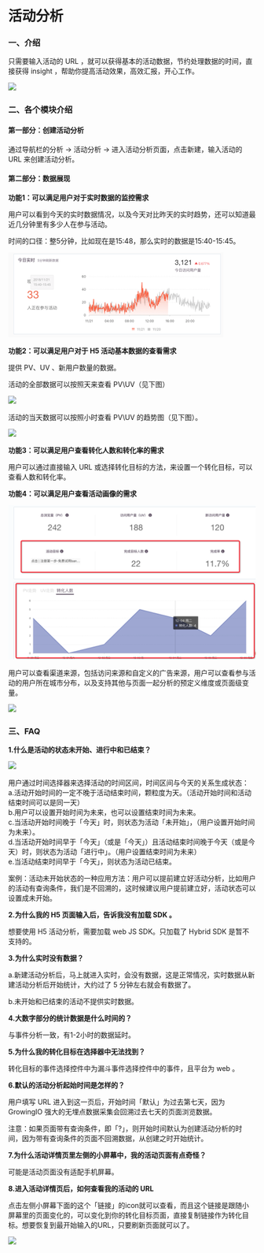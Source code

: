 # 活动分析

### **一、介绍**

只需要输入活动的 URL ，就可以获得基本的活动数据，节约处理数据的时间，直接获得 insight ，帮助你提高活动效果，高效汇报，开心工作。

![](../.gitbook/assets/huo-dong-fen-xi-gif.gif)

### **二、各个模块介绍**

#### 第一部分：创建活动分析

通过导航栏的分析 -&gt; 活动分析 -&gt; 进入活动分析页面，点击新建，输入活动的 URL 来创建活动分析。

#### 第二部分：数据展现

**功能1：可以满足用户对于实时数据的监控需求**

用户可以看到今天的实时数据情况，以及今天对比昨天的实时趋势，还可以知道最近几分钟里有多少人在参与活动。

时间的口径：整5分钟，比如现在是15:48，那么实时的数据是15:40-15:45。

![](../.gitbook/assets/image%20%28168%29.png)

**功能2：可以满足用户对于 H5 活动基本数据的查看需求**

提供 PV、UV 、新用户数量的数据。

活动的全部数据可以按照天来查看 PV\UV（见下图）

![](../.gitbook/assets/image-1.png)

活动的当天数据可以按照小时查看 PV\UV 的趋势图（见下图）。

![](../.gitbook/assets/image-2.png)

**功能3：可以满足用户查看转化人数和转化率的需求**

用户可以通过直接输入 URL 或选择转化目标的方法，来设置一个转化目标，可以查看人数和转化率。

**功能4：可以满足用户查看活动画像的需求**

![](../.gitbook/assets/image%20%2830%29.png)

用户可以查看渠道来源，包括访问来源和自定义的广告来源，用户可以查看参与活动的用户所在城市分布，以及支持其他与页面一起分析的预定义维度或页面级变量。

![](../.gitbook/assets/image-4.png)

### 三、FAQ

**1.什么是活动的状态未开始、进行中和已结束？**

![](../.gitbook/assets/+.jpg)

用户通过时间选择器来选择活动的时间区间，时间区间与今天的关系生成状态：  
a.活动开始时间的一定不晚于活动结束时间，颗粒度为天。（活动开始时间和活动结束时间可以是同一天）  
b.用户可以设置开始时间为未来，也可以设置结束时间为未来。  
c.当活动开始时间晚于「今天」时，则状态为活动「未开始」，（用户设置开始时间为未来）。  
d.当活动开始时间早于「今天」（或是「今天」）且活动结束时间晚于今天（或是今天）时，则状态为活动「进行中」。（用户设置结束时间为未来）  
e.当活动结束时间早于「今天」，则状态为活动已结束。

案例：活动未开始状态的一种应用方法：用户可以提前建立好活动分析，比如用户的活动有查询条件，我们是不回溯的，这时候建议用户提前建立好，活动状态可以设置成未开始。

**2.为什么我的 H5 页面输入后，告诉我没有加载 SDK 。**

想要使用 H5 活动分析，需要加载 web JS SDK。只加载了 Hybrid SDK 是暂不支持的。

**3.为什么实时没有数据？**

a.新建活动分析后，马上就进入实时，会没有数据，这是正常情况，实时数据从新建活动分析后开始统计，大约过了 5 分钟左右就会有数据了。

b.未开始和已结束的活动不提供实时数据。

**4.大数字部分的统计数据是什么时间的？**

与事件分析一致，有1-2小时的数据延时。

**5.为什么我的转化目标在选择器中无法找到？**

转化目标的事件选择控件中为漏斗事件选择控件中的事件，且平台为 web 。

**6.默认的活动分析起始时间是怎样的？**

用户填写 URL 进入到这一页后，开始时间「默认」为过去第七天，因为 GrowingIO 强大的无埋点数据采集会回溯过去七天的页面浏览数据。

注意：如果页面带有查询条件，即「?」，则开始时间默认为创建活动分析的时间，因为带有查询条件的页面不回溯数据，从创建之时开始统计。

**7.为什么活动详情页里左侧的小屏幕中，我的活动页面有点奇怪？**

可能是活动页面没有适配手机屏幕。

**8.进入活动详情页后，如何查看我的活动的 URL** 

点击左侧小屏幕下面的这个「链接」的icon就可以查看，而且这个链接是跟随小屏幕里的页面变化的，可以变化到你的转化目标页面，直接复制链接作为转化目标。想要恢复到最开始输入的URL，只要刷新页面就可以了。

![](../.gitbook/assets/image-5.png)

#### 

